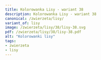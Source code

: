 ```yaml
---
title: Kolorowanka Lisy - wariant 38
description: Kolorowanka Lisy - wariant 38
canonical: /zwierzeta/lisy/
variant_of: lisy
image: /zwierzeta/lisy/38/lisy-38.svg
pdf: /zwierzeta/lisy/38/lisy-38.pdf
alt: "Kolorowanki lisy"
tags:
- zwierzeta
- lisy
---
```

